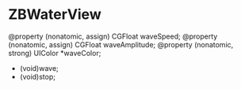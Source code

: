 # ZBWaterView
@property (nonatomic, assign) CGFloat waveSpeed;
@property (nonatomic, assign) CGFloat waveAmplitude;
@property (nonatomic, strong) UIColor   *waveColor;

- (void)wave;
- (void)stop;
